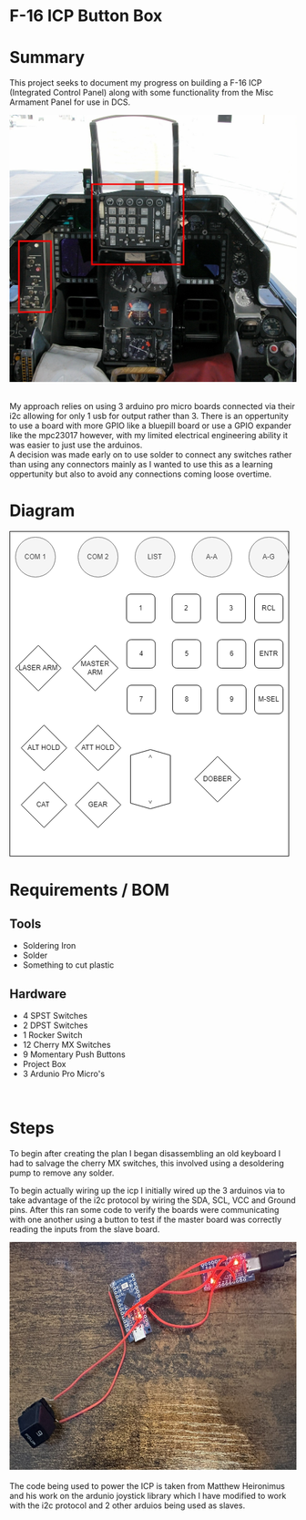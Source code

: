 # F-16 ICP Button Box

# Summary

This project seeks to document my progress on building a F-16 ICP (Integrated Control Panel) along with some functionality from the Misc Armament Panel for use in DCS. 
<br>

![drawIO Diagram](Images/Real-F16.jpeg)

<br>
My approach relies on using 3 arduino pro micro boards connected via their i2c allowing for only 1 usb for output rather than 3. There is an oppertunity to use a board with more GPIO like a bluepill board or use a GPIO expander like the mpc23017 however, with my limited electrical engineering ability it was easier to just use the arduinos.


<br> 
A decision was made early on to use solder to connect any switches rather than using any connectors mainly as I wanted to use this as a learning oppertunity but also to avoid any connections coming loose overtime.

<br>

# Diagram
![drawIO Diagram](Images/drawIO.png)



# Requirements / BOM
## Tools 
- Soldering Iron
- Solder
- Something to cut plastic


## Hardware
- 4 SPST Switches
- 2 DPST Switches
- 1 Rocker Switch
- 12 Cherry MX Switches
- 9 Momentary Push Buttons
- Project Box
- 3 Ardunio Pro Micro's



<br>

# Steps

To begin after creating the plan I began disassembling an old keyboard I had to salvage the cherry MX switches, this involved using a desoldering pump to remove any solder.
<br>

To begin actually wiring up the icp I initially wired up the 3 arduinos via to take advantage of the i2c protocol by wiring the SDA, SCL, VCC and Ground pins. 
After this ran some code to verify the boards were communicating with one another using a button to test if the master board was correctly reading the inputs from the slave board.

<center>
<img src="Images/i2cWiring.jpeg" width='800' height='400' align='centre'>
</center>



<br>
The code being used to power the ICP is taken from Matthew Heironimus and his work on the ardunio joystick library which I have modified to work with the i2c protocol and 2 other arduios being used as slaves.







